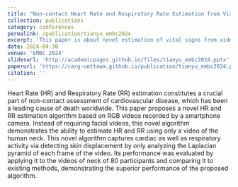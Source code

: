 ```yaml
---
title: "Non-contact Heart Rate and Respiratory Rate Estimation from Videos of the Neck"
collection: publications
category: conferences
permalink: /publication/tianyu_embc2024
excerpt: 'This paper is about novel estimation of vital signs from videos.'
date: 2024-04-30
venue: 'EMBC 2024'
slidesurl: 'http://academicpages.github.io/files/tianyu_embc2024.pptx'
paperurl: 'https://carg-uottawa.github.io/publication/tianyu_embc2024.pdf'
citation: ''
---
```


Heart Rate (HR) and Respiratory Rate (RR) estimation constitutes a crucial part of non-contact assessment of cardiovascular disease, which has been a leading cause of death worldwide. This paper proposes a novel HR and RR estimation algorithm based on RGB videos recorded by a smartphone camera. Instead of requiring facial videos, this novel algorithm demonstrates the ability to estimate HR and RR using only a video of the human neck. This novel algorithm captures cardiac as well as respiratory activity via detecting skin displacement by only analyzing the Laplacian pyramid of each frame of the video. Its performance was evaluated by applying it to the videos of neck of 80 participants and comparing it to existing methods, demonstrating the superior performance of the proposed algorithm.
